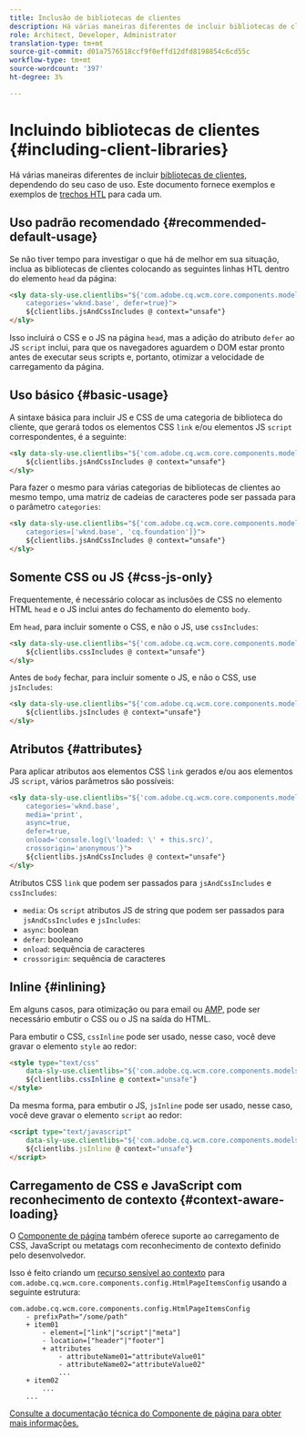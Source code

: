 ```yaml
---
title: Inclusão de bibliotecas de clientes
description: Há várias maneiras diferentes de incluir bibliotecas de clientes, dependendo do seu caso de uso.
role: Architect, Developer, Administrator
translation-type: tm+mt
source-git-commit: d01a7576518ccf9f0effd12dfd8198854c6cd55c
workflow-type: tm+mt
source-wordcount: '397'
ht-degree: 3%

---
```



# Incluindo bibliotecas de clientes {#including-client-libraries}

Há várias maneiras diferentes de incluir [bibliotecas de clientes](/help/developing/archetype/uifrontend.md#clientlibs), dependendo do seu caso de uso. Este documento fornece exemplos e exemplos de [trechos HTL](https://docs.adobe.com/content/help/pt-BR/experience-manager-htl/using/overview.html) para cada um.

## Uso padrão recomendado {#recommended-default-usage}

Se não tiver tempo para investigar o que há de melhor em sua situação, inclua as bibliotecas de clientes colocando as seguintes linhas HTL dentro do elemento `head` da página:

```html
<sly data-sly-use.clientlibs="${'com.adobe.cq.wcm.core.components.models.ClientLibraries' @
    categories='wknd.base', defer=true}">
    ${clientlibs.jsAndCssIncludes @ context="unsafe"}
</sly>
```

Isso incluirá o CSS e o JS na página `head`, mas a adição do atributo `defer` ao JS `script` inclui, para que os navegadores aguardem o DOM estar pronto antes de executar seus scripts e, portanto, otimizar a velocidade de carregamento da página.

## Uso básico {#basic-usage}

A sintaxe básica para incluir JS e CSS de uma categoria de biblioteca do cliente, que gerará todos os elementos CSS `link` e/ou elementos JS `script` correspondentes, é a seguinte:

```html
<sly data-sly-use.clientlibs="${'com.adobe.cq.wcm.core.components.models.ClientLibraries' @ categories='wknd.base'}">
    ${clientlibs.jsAndCssIncludes @ context="unsafe"}
</sly>
```

Para fazer o mesmo para várias categorias de bibliotecas de clientes ao mesmo tempo, uma matriz de cadeias de caracteres pode ser passada para o parâmetro `categories`:

```html
<sly data-sly-use.clientlibs="${'com.adobe.cq.wcm.core.components.models.ClientLibraries' @
    categories=['wknd.base', 'cq.foundation']}">
    ${clientlibs.jsAndCssIncludes @ context="unsafe"}
</sly>
```

## Somente CSS ou JS {#css-js-only}

Frequentemente, é necessário colocar as inclusões de CSS no elemento HTML `head` e o JS inclui antes do fechamento do elemento `body`.

Em `head`, para incluir somente o CSS, e não o JS, use `cssIncludes`:

```html
<sly data-sly-use.clientlibs="${'com.adobe.cq.wcm.core.components.models.ClientLibraries' @ categories='wknd.base'}">
    ${clientlibs.cssIncludes @ context="unsafe"}
</sly>
```

Antes de `body` fechar, para incluir somente o JS, e não o CSS, use `jsIncludes`:

```html
<sly data-sly-use.clientlibs="${'com.adobe.cq.wcm.core.components.models.ClientLibraries' @ categories='wknd.base'}">
    ${clientlibs.jsIncludes @ context="unsafe"}
</sly>
```

## Atributos {#attributes}

Para aplicar atributos aos elementos CSS `link` gerados e/ou aos elementos JS `script`, vários parâmetros são possíveis:

```html
<sly data-sly-use.clientlibs="${'com.adobe.cq.wcm.core.components.models.ClientLibraries' @
    categories='wknd.base',
    media='print',
    async=true,
    defer=true,
    onload='console.log(\'loaded: \' + this.src)',
    crossorigin='anonymous'}">
    ${clientlibs.jsAndCssIncludes @ context="unsafe"}
</sly>
```

Atributos CSS `link` que podem ser passados para `jsAndCssIncludes` e `cssIncludes`:

* `media`: Os  `script` atributos JS de string que podem ser passados para  `jsAndCssIncludes` e  `jsIncludes`:
* `async`: boolean
* `defer`: booleano
* `onload`: sequência de caracteres
* `crossorigin`: sequência de caracteres

## Inline {#inlining}

Em alguns casos, para otimização ou para email ou [AMP,](amp.md) pode ser necessário embutir o CSS ou o JS na saída do HTML.

Para embutir o CSS, `cssInline` pode ser usado, nesse caso, você deve gravar o elemento `style` ao redor:

```html
<style type="text/css"
    data-sly-use.clientlibs="${'com.adobe.cq.wcm.core.components.models.ClientLibraries' @ categories='wknd.base'}">
    ${clientlibs.cssInline @ context="unsafe"}
</style>
```

Da mesma forma, para embutir o JS, `jsInline` pode ser usado, nesse caso, você deve gravar o elemento `script` ao redor:

```html
<script type="text/javascript"
    data-sly-use.clientlibs="${'com.adobe.cq.wcm.core.components.models.ClientLibraries' @ categories='wknd.base'}">
    ${clientlibs.jsInline @ context="unsafe"}
</script>
```

## Carregamento de CSS e JavaScript com reconhecimento de contexto {#context-aware-loading}

O [Componente de página](/help/components/page.md) também oferece suporte ao carregamento de CSS, JavaScript ou metatags com reconhecimento de contexto definido pelo desenvolvedor.

Isso é feito criando um [recurso sensível ao contexto](context-aware-configs.md) para `com.adobe.cq.wcm.core.components.config.HtmlPageItemsConfig` usando a seguinte estrutura:

```text
com.adobe.cq.wcm.core.components.config.HtmlPageItemsConfig
    - prefixPath="/some/path"
    + item01
        - element=["link"|"script"|"meta"]
        - location=["header"|"footer"]
        + attributes
            - attributeName01="attributeValue01"
            - attributeName02="attributeValue02"
            ...
    + item02
        ...
    ...
```

[Consulte a documentação técnica do Componente de página para obter mais informações.](https://github.com/adobe/aem-core-wcm-components/tree/master/content/src/content/jcr_root/apps/core/wcm/components/page/v2/page#loading-of-context-aware-cssjs)
